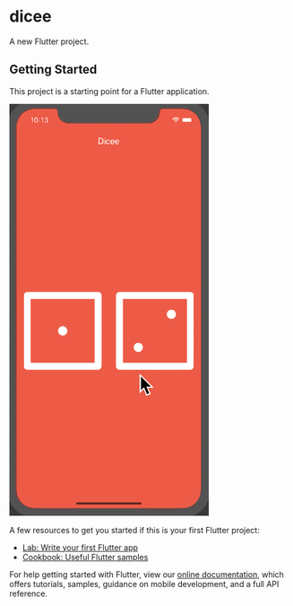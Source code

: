 # dicee

A new Flutter project.

## Getting Started

This project is a starting point for a Flutter application.

![dice demo](https://github.com/raj-prog/dicee/blob/master/img/dicee-demo.gif)

A few resources to get you started if this is your first Flutter project:

- [Lab: Write your first Flutter app](https://flutter.dev/docs/get-started/codelab)
- [Cookbook: Useful Flutter samples](https://flutter.dev/docs/cookbook)

For help getting started with Flutter, view our
[online documentation](https://flutter.dev/docs), which offers tutorials,
samples, guidance on mobile development, and a full API reference.
